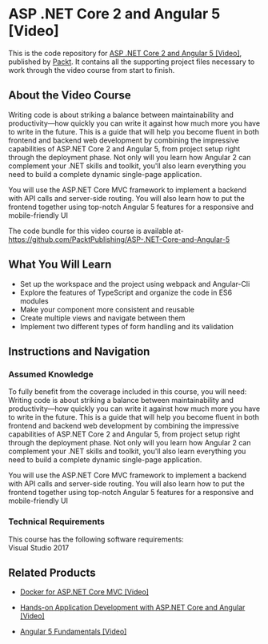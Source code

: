 # ASP .NET Core 2 and Angular 5 [Video]
This is the code repository for [ASP .NET Core 2 and Angular 5 [Video]](https://www.packtpub.com/web-development/asp-net-core-and-angular-5-video?utm_source=github&utm_medium=repository&utm_campaign=9781789531442), published by [Packt](https://www.packtpub.com/?utm_source=github). It contains all the supporting project files necessary to work through the video course from start to finish.
## About the Video Course
Writing code is about striking a balance between maintainability and productivity—how quickly you can write it against how much more you have to write in the future. This is a guide that will help you become fluent in both frontend and backend web development by combining the impressive capabilities of ASP.NET Core 2 and Angular 5, from project setup right through the deployment phase. Not only will you learn how Angular 2 can complement your .NET skills and toolkit, you'll also learn everything you need to build a complete dynamic single-page application.

You will use the ASP.NET Core MVC framework to implement a backend with API calls and server-side routing. You will also learn how to put the frontend together using top-notch Angular 5 features for a responsive and mobile-friendly UI

The code bundle for this video course is available at- https://github.com/PacktPublishing/ASP-.NET-Core-and-Angular-5



<H2>What You Will Learn</H2>
<DIV class=book-info-will-learn-text>
<UL>
<LI>Set up the workspace and the project using webpack and Angular-Cli 
<LI>Explore the features of TypeScript and organize the code in ES6 modules 
<LI>Make your component more consistent and reusable 
<LI>Create multiple views and navigate between them 
<LI>Implement two different types of form handling and its validation </LI></UL></DIV>

## Instructions and Navigation
### Assumed Knowledge
To fully benefit from the coverage included in this course, you will need:<br/>
Writing code is about striking a balance between maintainability and productivity—how quickly you can write it against how much more you have to write in the future. This is a guide that will help you become fluent in both frontend and backend web development by combining the impressive capabilities of ASP.NET Core 2 and Angular 5, from project setup right through the deployment phase. Not only will you learn how Angular 2 can complement your .NET skills and toolkit, you'll also learn everything you need to build a complete dynamic single-page application.

You will use the ASP.NET Core MVC framework to implement a backend with API calls and server-side routing. You will also learn how to put the frontend together using top-notch Angular 5 features for a responsive and mobile-friendly UI



### Technical Requirements
This course has the following software requirements:<br/>
Visual Studio 2017 

## Related Products
* [Docker for ASP.NET Core MVC [Video]](https://www.packtpub.com/virtualization-and-cloud/docker-aspnet-core-mvc-video?utm_source=github&utm_medium=repository&utm_campaign=9781788831468)

* [Hands-on Application Development with ASP.NET Core and Angular [Video]](https://www.packtpub.com/web-development/hands-application-development-aspnet-core-and-angular-video?utm_source=github&utm_medium=repository&utm_campaign=9781788290449)

* [Angular 5 Fundamentals [Video]](https://www.packtpub.com/web-development/angular-5-fundamentals-video?utm_source=github&utm_medium=repository&utm_campaign=9781789348491)


